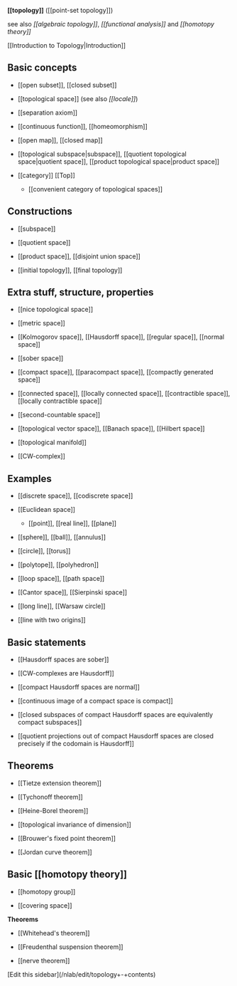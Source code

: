 

**[[topology]]** ([[point-set topology]]) 

see also _[[algebraic topology]]_, _[[functional analysis]]_ and _[[homotopy theory]]_

[[Introduction to Topology|Introduction]]

## Basic concepts

* [[open subset]], [[closed subset]]

* [[topological space]] (see also _[[locale]]_)

* [[separation axiom]]
  
* [[continuous function]], [[homeomorphism]]

* [[open map]], [[closed map]]

* [[topological subspace|subspace]], [[quotient topological space|quotient space]], [[product topological space|product space]]

* [[category]] [[Top]]

  * [[convenient category of topological spaces]]

## Constructions

* [[subspace]]

* [[quotient space]]

* [[product space]], [[disjoint union space]]

* [[initial topology]], [[final topology]]


## Extra stuff, structure, properties

* [[nice topological space]]

* [[metric space]]

* [[Kolmogorov space]], [[Hausdorff space]], [[regular space]], [[normal space]] 

* [[sober space]]

* [[compact space]], [[paracompact space]], [[compactly generated space]]

* [[connected space]], [[locally connected space]], [[contractible space]], [[locally contractible space]]

* [[second-countable space]]

* [[topological vector space]], [[Banach space]], [[Hilbert space]]

* [[topological manifold]]

* [[CW-complex]]

## Examples

* [[discrete space]], [[codiscrete space]]

* [[Euclidean space]]

  * [[point]], [[real line]], [[plane]]

* [[sphere]], [[ball]], [[annulus]]

* [[circle]], [[torus]]

* [[polytope]], [[polyhedron]]

* [[loop space]], [[path space]]

* [[Cantor space]], [[Sierpinski space]]

* [[long line]], [[Warsaw circle]]

* [[line with two origins]]

## Basic statements

* [[Hausdorff spaces are sober]]

* [[CW-complexes are Hausdorff]]

* [[compact Hausdorff spaces are normal]]

* [[continuous image of a compact space is compact]]

* [[closed subspaces of compact Hausdorff spaces are equivalently compact subspaces]]

* [[quotient projections out of compact Hausdorff spaces are closed precisely if the codomain is Hausdorff]]

## Theorems

* [[Tietze extension theorem]]

* [[Tychonoff theorem]]

* [[Heine-Borel theorem]]

* [[topological invariance of dimension]]

* [[Brouwer's fixed point theorem]]

* [[Jordan curve theorem]]


## Basic **[[homotopy theory]]**

  * [[homotopy group]]

  * [[covering space]]

**Theorems**

* [[Whitehead's theorem]]

* [[Freudenthal suspension theorem]]

* [[nerve theorem]]


<div markdown="1">[Edit this sidebar](/nlab/edit/topology+-+contents)</div>



